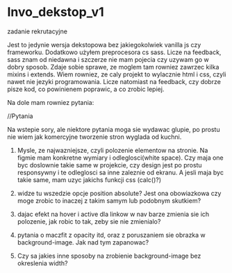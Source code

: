 # Invo_dekstop_v1
zadanie rekrutacyjne

Jest to jedynie wersja dekstopowa bez jakiegokolwiek vanilla js czy frameworku. Dodatkowo użyłem preprocesora cs sass. Licze na feedback, sass znam od niedawna i szczerze nie mam pojecia czy uzywam go w dobry sposob. Zdaje sobie sprawe, ze moglem tam rowniez zawrzec kilka mixins i extends. Wiem rowniez, ze caly projekt to wylacznie html i css, czyli nawet nie jezyki programowania. Licze natomiast na feedback, czy dobrze pisze kod, co powinienem poprawic, a co zrobic lepiej.

Na dole mam rowniez pytania:


//Pytania

Na wstepie sory, ale niektore pytania moga sie wydawac glupie, po prostu nie wiem jak komercyjne tworzenie stron wyglada od kuchni.

1. Mysle, ze najwazniejsze, czyli polozenie elementow na stronie. Na figmie mam konkretne wymiary i odleglosci(white space). Czy maja one byc doslownie takie same w projekcie, czy design jest po prostu responsywny i te odleglosci sa inne zaleznie od ekranu. A jesli maja byc takie same, mam uzyc jakichs funkcji css (calc()?)

2. widze tu wszedzie opcje position absolute? Jest ona obowiazkowa czy moge zrobic to inaczej z takim samym lub podobnym skutkiem?

3. dajac efekt na hover i active dla linkow w nav barze zmienia sie ich polozenie, jak robic to tak, zeby sie nie zmienialo? 

4. pytania o maczfit z opacity itd, oraz z poruszaniem sie obrazka w background-image. Jak nad tym zapanowac?

5. Czy sa jakies inne sposoby na zrobienie background-image bez okreslenia width?
